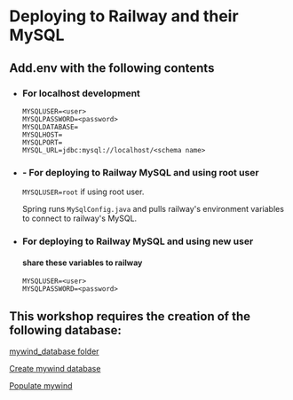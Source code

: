 # Deploying to Railway and their MySQL


## Add.env with the following contents
- ### For localhost development
    ```
    MYSQLUSER=<user>
    MYSQLPASSWORD=<password>
    MYSQLDATABASE=
    MYSQLHOST=
    MYSQLPORT=
    MYSQL_URL=jdbc:mysql://localhost/<schema name>
    ```
- ### - For deploying to Railway MySQL and using root user
    `MYSQLUSER=root` if using root user.

    Spring runs `MySqlConfig.java` and pulls railway's environment variables to connect to railway's MySQL.

- ### For deploying to Railway MySQL and using new user
    #### share these variables to railway
    ```
    MYSQLUSER=<user>
    MYSQLPASSWORD=<password>
    ```
## This workshop requires the creation of the following database:
[mywind_database folder](src/main/java/sg/edu/nus/iss/workshop21/mywind_database)

[Create mywind database](src/main/java/sg/edu/nus/iss/workshop21/mywind_database/northwind.sql)

[Populate mywind](src/main/java/sg/edu/nus/iss/workshop21/mywind_database/northwind-data.sql)